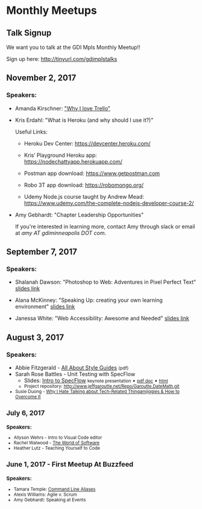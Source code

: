 # Monthly Meetups

## Talk Signup

We want you to talk at the GDI Mpls Monthly Meetup!!

Sign up here: <http://tinyurl.com/gdimplstalks>

<!-- (Hint for developers: add meetups in reverse chronological order, like a blog.) -->

## November 2, 2017

### Speakers:

* Amanda Kirschner: ["Why I love Trello"](https://docs.google.com/presentation/d/1tr7ncOPifCfGgbIbhosG8UXeTpXEV1lqg7qW55GzZDA/edit?usp=sharing)

* Kris Erdahl: "What is Heroku (and why should I use it?)"

  Useful Links:

  * Heroku Dev Center: <https://devcenter.heroku.com/>

  * Kris’ Playground Heroku app: <https://nodechattyapp.herokuapp.com/>

  * Postman app download: <https://www.getpostman.com>

  * Robo 3T app download: <https://robomongo.org/>

  * Udemy Node.js course taught by Andrew Mead: <https://www.udemy.com/the-complete-nodejs-developer-course-2/>

* Amy Gebhardt: "Chapter Leadership Opportunities"

  If you're interested in learning more, contact Amy through slack or
  email at  *amy AT gdiminneapolis DOT com*.

## September 7, 2017

### Speakers:

* Shalanah Dawson: "Photoshop to Web: Adventures in Pixel Perfect
  Text" [slides link](https://docs.google.com/presentation/d/17fzi6BjaAOcL0HNfKWGuCCqvgQcd5Z-ySynhAXdsgHI/edit?usp=sharing)

* Alana McKinney: "Speaking Up: creating your own learning
  environment" [slides link](https://docs.google.com/presentation/d/1BNihDzE0i7peeoXjbfXuTIgSYv2SwQkJPbqzXWfHMAU/edit?usp=sharing)

* Janessa White: "Web Accessibility: Awesome and
  Needed" [slides link](https://docs.google.com/presentation/d/11ajq_qCZS7nNhwT1YRrcXSSt-nHWffDHNvQBGQlBlGk/edit?usp=sharing)


## August 3, 2017

### Speakers:

* Abbie
  Fitzgerald -
  [All About Style Guides](AFitzgerald-GDI-style-guides.pdf) <small>(pdf)</small>
* Sarah Rose Battles - Unit Testing with SpecFlow
  * Slides: [Intro to SpecFlow](IntroToSpecflow.key) <small>keynote
    presentation</small> &bullet;
    <small>[pdf doc](IntroToSpecflow.pdf)</small> &bullet; <small>[html](IntroToSpecflow/index.html)
  * Project repository: <http://www.jeffgaroutte.net/Repo/Garoutte.DateMath.git>
* Susie Duong - [Why I Hate Talking about Tech-Related Thingamjiggies &amp; How to Overcome It](Why-I-Hate-Talking-About-Tech.pptx)


## July 6, 2017

### Speakers:

* Allyson Wehrs - Intro to Visual Code editor
* Rachel Walwood - [The World of Software](The-World-of-Software-presentation.pdf)
* Heather Lutz - Teaching Yourself to Code

## June 1, 2017 - First Meetup At Buzzfeed

### Speakers:

* Tamara Temple: [Command Line Aliases](https://github.com/tamouse/Talk-Command-Line-Aliases)
* Alexis Williams: Agile v. Scrum
* Amy Gebhardt: Speaking at Events
